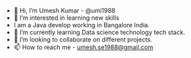 - 👋 Hi, I’m Umesh Kumar -  @umi1988
- 👀 I’m interested in learning new skills
- I am a Java develop working in Bangalore India.
- 🌱 I’m currently learning Data science technology tech stack.
- 💞️ I’m looking to collaborate on different projects.
- 📫 How to reach me - umesh.se1988@gmail.com

<!---
umi1988/umi1988 is a ✨ special ✨ repository because its `README.md` (this file) appears on your GitHub profile.
You can click the Preview link to take a look at your changes.
--->
